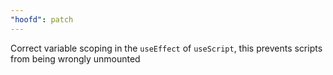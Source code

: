 ```yaml
---
"hoofd": patch
---
```


Correct variable scoping in the `useEffect` of `useScript`, this prevents scripts from being wrongly unmounted
